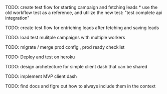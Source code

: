 

TODO: create test flow for starting campaign and fetching leads
    * use the old workflow test as a reference, and utilize the new test: "test complete api integration"

TODO: create test flow for entriching leads after fetching and saving leads 

TODO: load test mulitple campaigns with multiple workers

TODO: migrate / merge prod config , prod ready checklist

TODO: Deploy and test on heroku

TODO: design archetecture for simple client dash that can be shared

TODO: implement MVP client dash

TODO: find docs and figre out how to always include them in the context